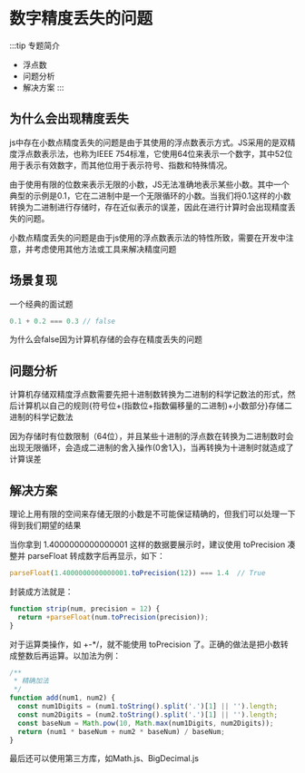 # 数字精度丢失的问题
:::tip 专题简介
- 浮点数
- 问题分析
- 解决方案
:::
## 为什么会出现精度丢失
js中存在小数点精度丢失的问题是由于其使用的浮点数表示方式。JS采用的是双精度浮点数表示法，也称为IEEE 754标准，它使用64位来表示一个数字，其中52位用于表示有效数字，而其他位用于表示符号、指数和特殊情况。

由于使用有限的位数来表示无限的小数，JS无法准确地表示某些小数。其中一个典型的示例是0.1，它在二进制中是一个无限循环的小数。当我们将0.1这样的小数转换为二进制进行存储时，存在近似表示的误差，因此在进行计算时会出现精度丢失的问题。

小数点精度丢失的问题是由于js使用的浮点数表示法的特性所致，需要在开发中注意，并考虑使用其他方法或工具来解决精度问题

## 场景复现
一个经典的面试题
```js
0.1 + 0.2 === 0.3 // false
```
为什么会false因为计算机存储的会存在精度丢失的问题

## 问题分析

计算机存储双精度浮点数需要先把十进制数转换为二进制的科学记数法的形式，然后计算机以自己的规则{符号位+(指数位+指数偏移量的二进制)+小数部分}存储二进制的科学记数法

因为存储时有位数限制（64位），并且某些十进制的浮点数在转换为二进制数时会出现无限循环，会造成二进制的舍入操作(0舍1入)，当再转换为十进制时就造成了计算误差

## 解决方案

理论上用有限的空间来存储无限的小数是不可能保证精确的，但我们可以处理一下得到我们期望的结果

当你拿到 1.4000000000000001 这样的数据要展示时，建议使用 toPrecision 凑整并 parseFloat 转成数字后再显示，如下：
```js
parseFloat(1.4000000000000001.toPrecision(12)) === 1.4  // True
```
封装成方法就是：
```js
function strip(num, precision = 12) {
  return +parseFloat(num.toPrecision(precision));
}
```
对于运算类操作，如 +-*/，就不能使用 toPrecision 了。正确的做法是把小数转成整数后再运算。以加法为例：
```js
/**
 * 精确加法
 */
function add(num1, num2) {
  const num1Digits = (num1.toString().split('.')[1] || '').length;
  const num2Digits = (num2.toString().split('.')[1] || '').length;
  const baseNum = Math.pow(10, Math.max(num1Digits, num2Digits));
  return (num1 * baseNum + num2 * baseNum) / baseNum;
}
```
最后还可以使用第三方库，如Math.js、BigDecimal.js